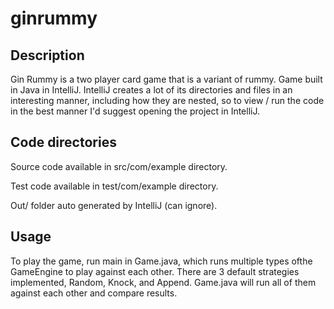 # ginrummy

## Description
Gin Rummy is a two player card game that is a variant of rummy.
Game built in Java in IntelliJ. IntelliJ creates a lot of its directories and files in an interesting manner, including how they are nested, so to view / run the code in the best manner I'd suggest opening the project in IntelliJ.

## Code directories
Source code available in src/com/example directory.

Test code available in test/com/example directory.

Out/ folder auto generated by IntelliJ (can ignore).

## Usage
To play the game, run main in Game.java, which runs multiple types ofthe GameEngine to play against each other.
There are 3 default strategies implemented, Random, Knock, and Append. Game.java will run all of them against each other and compare results.
